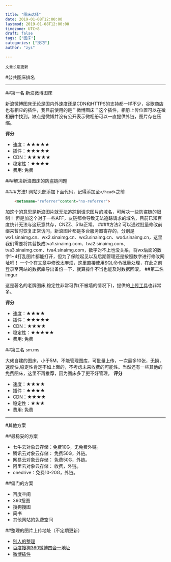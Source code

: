 ```yaml
---

title: "图床选择"
date: 2019-01-08T12:00:00
lastmod: 2019-01-08T12:00:00
timezone: UTC+8
draft: false
tags: ["图床"]
categories: ["技巧"]
author: "zys"

---
```


` 文章长期更新 `

#公共图床排名

---

##第一名 新浪微博图床

新浪微博图床无论是国内外速度还是CDN和HTTPS的支持都一样不少，谷歌商店也有相应的插件，我目前使用的是＂微博图床＂这个插件，相册上传位置可以在微相册中找到。缺点是微博并没有公开表示微相册可以一直提供外链，图片存在压缩。

**评分**

* 速度：★★★★★
* 插件：★★★★★
* CDN：★★★★★
* 稳定性：★★★★
* 费用: 免费

###解决新浪图床的防盗链问题

####方法1
网站头部添加下面代码，记得添加至```</head>```之前
```html
    <metaname="referrer"content="no-referrer">
```
加这个的意思是新浪图片就无法追踪到请求图片的域名，可解决一些防盗链的限制！ 但是加这个对于一些AFF，友链都会导致无法追踪请求的域名，目前已知百度统计无法与这玩意共存，CNZZ、51la正常。
####方法2
可以通过批量修改前缀来暂时恢复正常访问，新浪图片都是多台服务器寄存的，分别是wx1.sinaimg.cn、wx2.sinaimg.cn、wx3.sinaimg.cn、wx4.sinaimg.cn，这里我们需要将其替换成tva1.sinaimg.com、tva2.sinaimg.com、tva3.sinaimg.com、tva4.sinaimg.com，数字对不上也没关系，将wx后面的数字1~4打乱图片都能打开，但为了保险起见以及后期管理还是按照数字进行修改网址吧！
一个个在文章中修改太麻烦，这里直接使用SQL命令批量处理，在此之前登录至网站的数据库导出备份一下，就算操作不当也能及时数据回滚。
##第二名 imgur

这是著名的老牌图床,稳定性非常可靠(不被墙的情况下)，提供的[上传工具](https://help.imgur.com/hc/en-us/articles/209592766)也非常多。

**评分**
* 速度：★★★★
* 插件：★★★★★
* CDN：★★★★
* 稳定性：★★★★★
* 费用: 免费

##第三名 sm.ms

大佬自建的图床，小于5M，不能管理图库，可批量上传，一次最多10张，无损，速度快,稳定性肯定不如上面的，不考虑未来收费的可能性。当然还有一些其他的免费图床，这里不再推荐，因为图床多了更不好管理。
**评分**
* 速度：★★★★
* 插件：★★★★
* CDN：★★★★
* 稳定性：★★★
* 费用: 免费

---

#其他方案

##最稳妥的方案

* 七牛云对象云存储：免费10G，无免费外链。
* 腾讯云对象云存储： 免费50G，外链。
* 网易云对象云存储： 免费50G，外链。
* 阿里云对象云存储： 收费，外链。
* onedrive：免费10-20G，外链。

##偏门的方案

* 百度空间
* 360搜图
* 搜狗搜图
* 简书
* 其他网站的免费空间

##整理的图片上传地址（不定期更新）

* [别人的整理](https://bangumi.tv/group/topic/343056)
* [百度搜狗360微博四合一地址](
    https://beancake.cn/up.html
)
* [微博插件](https://github.com/Semibold/Weibo-Picture-Store)